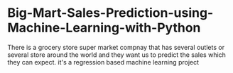 # Big-Mart-Sales-Prediction-using-Machine-Learning-with-Python
There is a grocery store super market compnay that has several outlets or several store around the world and they want us to predict the sales which they can expect. it's a regression based machine learning project
